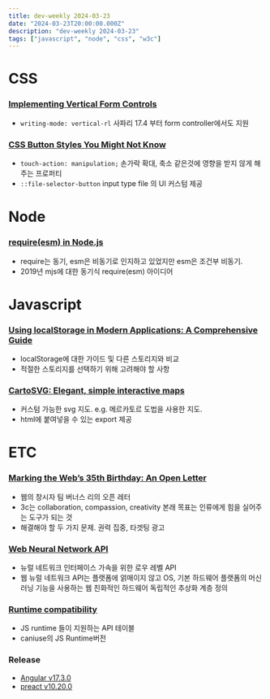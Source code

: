 ```yaml
---
title: dev-weekly 2024-03-23
date: "2024-03-23T20:00:00.000Z"
description: "dev-weekly 2024-03-23"
tags: ["javascript", "node", "css", "w3c"]
---
```

# CSS

### **[Implementing Vertical Form Controls](https://webkit.org/blog/15190/implementing-vertical-form-controls/)**

- `writing-mode: vertical-rl` 사파리 17.4 부터 form controller에서도 지원

### **[CSS Button Styles You Might Not Know](https://dbushell.com/2024/03/10/css-button-styles-you-might-not-know/)**

- `touch-action: manipulation;` 손가락 확대, 축소 같은것에 영향을 받지 않게 해주는 프로퍼티
- `::file-selector-button` input type file 의 UI 커스텀 제공

# Node

### **[require(esm) in Node.js](https://joyeecheung.github.io/blog/2024/03/18/require-esm-in-node-js/)**

- require는 동기, esm은 비동기로 인지하고 있었지만 esm은 조건부 비동기.
- 2019년 mjs에 대한 동기식 require(esm) 아이디어

# Javascript

### **[Using localStorage in Modern Applications: A Comprehensive Guide](https://rxdb.info/articles/localstorage.html)**

- localStorage에 대한 가이드 및 다른 스토리지와 비교
- 적절한 스토리지를 선택하기 위해 고려해야 할 사항

### **[CartoSVG: Elegant, simple interactive maps](https://cartosvg.com/)**

- 커스텀 가능한 svg 지도. e.g. 메르카토르 도법을 사용한 지도.
- html에 붙여넣을 수 있는 export 제공

# ETC

### **[Marking the Web’s 35th Birthday: An Open Letter](https://webfoundation.org/2024/03/marking-the-webs-35th-birthday-an-open-letter/)**

- 웹의 창시자 팀 버너스 리의 오픈 레터
- 3c는 collaboration, compassion, creativity 본래 목표는 인류에게 힘을 실어주는 도구가 되는 것
- 해결해야 할 두 가지 문제. 권력 집중, 타겟팅 광고

### **[Web Neural Network API](https://www.w3.org/TR/webnn/)**

- 뉴럴 네트워크 인터페이스 가속을 위한 로우 레벨 API
- 웹 뉴럴 네트워크 API는 플랫폼에 얽매이지 않고 OS, 기본 하드웨어 플랫폼의 머신 러닝 기능을 사용하는 웹 친화적인 하드웨어 독립적인 추상화 계층 정의

### **[Runtime compatibility](https://runtime-compat.unjs.io/)**

- JS runtime 들이 지원하는 API 테이블
- caniuse의 JS Runtime버전

### **Release**

- [Angular v17.3.0](https://dev.to/this-is-angular/whats-new-in-angular-173-1148)
- [preact v10.20.0](https://github.com/preactjs/preact/releases/tag/10.20.0)